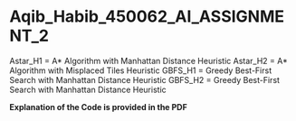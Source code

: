 # Aqib_Habib_450062_AI_ASSIGNMENT_2
Astar_H1 = A* Algorithm with Manhattan Distance Heuristic
Astar_H2 = A* Algorithm with Misplaced Tiles Heuristic
GBFS_H1 = Greedy Best-First Search with Manhattan Distance Heuristic
GBFS_H2 = Greedy Best-First Search with Manhattan Distance Heuristic

**Explanation of the Code is provided in the PDF**
